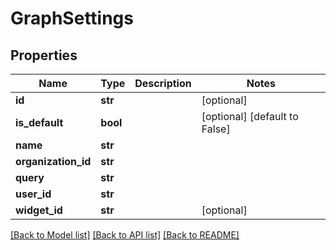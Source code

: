 # GraphSettings

## Properties
Name | Type | Description | Notes
------------ | ------------- | ------------- | -------------
**id** | **str** |  | [optional] 
**is_default** | **bool** |  | [optional] [default to False]
**name** | **str** |  | 
**organization_id** | **str** |  | 
**query** | **str** |  | 
**user_id** | **str** |  | 
**widget_id** | **str** |  | [optional] 

[[Back to Model list]](../README.md#documentation-for-models) [[Back to API list]](../README.md#documentation-for-api-endpoints) [[Back to README]](../README.md)


